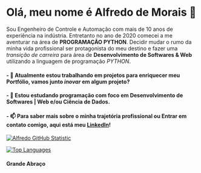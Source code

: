 # Olá, meu nome é Alfredo de Morais 👋

Sou Engenheiro de Controle e Automação com mais de 10 anos de experiência na indústria. Entretanto no ano de 2020 comecei a me aventurar na área de <B>PROGRAMAÇÃO PYTHON</B>. Decidir mudar o rumo da minha vida profissional ser protagonista do meu destino e fazer uma _transição de carreira_ para área de <B>Desenvolvimento de Softwares & Web</B> utilizando a linguagem de programação _PYTHON_. 
<!--
**alfmorais/alfmorais** is a ✨ _special_ ✨ repository because its `README.md` (this file) appears on your GitHub profile.

Here are some ideas to get you started:

- 🔭 I’m currently working on ...
- 🌱 I’m currently learning ...
- 👯 I’m looking to collaborate on ...
- 🤔 I’m looking for help with ...
- 💬 Ask me about ...
- 📫 How to reach me: ...
- 😄 Pronouns: ...
- ⚡ Fun fact: ...
-->
#### - 🔭 Atualmente estou trabalhando em projetos para enriquecer meu <b>Portfólio</b>, vamos junto _inovar_ em algum projeto? 

#### - 🌱 Estou estudando programação com foco em <b>Desenvolvimento de Softwares | Web e/ou Ciência de Dados</b>.

#### - 📫 Para saber mais sobre o minha trajetória profissional ou Entrar em contato comigo, aqui está meu [LinkedIn](https://www.linkedin.com/in/alfredomneto/)!

[![Alfredo GitHub Statistic](https://github-readme-stats.vercel.app/api?username=alfmorais)](https://github.com/alfmorais/alfmorais)  

[![Top Languages](https://github-readme-stats.vercel.app/api/top-langs/?username=alfmorais)](https://github.com/alfmorais/alfmorais)

#### Grande Abraço
